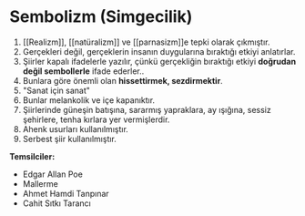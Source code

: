 # Sembolizm (Simgecilik)
1. [[Realizm]], [[natüralizm]] ve [[parnasizm]]e tepki olarak çıkmıştır.
2. Gerçekleri değil, gerçeklerin insanın duygularına bıraktığı etkiyi anlatırlar.
3. Şiirler kapalı ifadelerle yazılır, çünkü gerçekliğin bıraktığı etkiyi **doğrudan değil sembollerle** ifade ederler..
4. Bunlara göre önemli olan **hissettirmek, sezdirmektir**.
5. "Sanat için sanat"
6. Bunlar melankolik ve içe kapanıktır.
7. Şiirlerinde güneşin batışına, sararmış yapraklara, ay ışığına, sessiz şehirlere, tenha kırlara yer vermişlerdir.
8. Ahenk usurları kullanılmıştır.
9. Serbest şiir kullanılmıştır.

**Temsilciler:**
- Edgar Allan Poe
- Mallerme
- Ahmet Hamdi Tanpınar
- Cahit Sıtkı Tarancı
